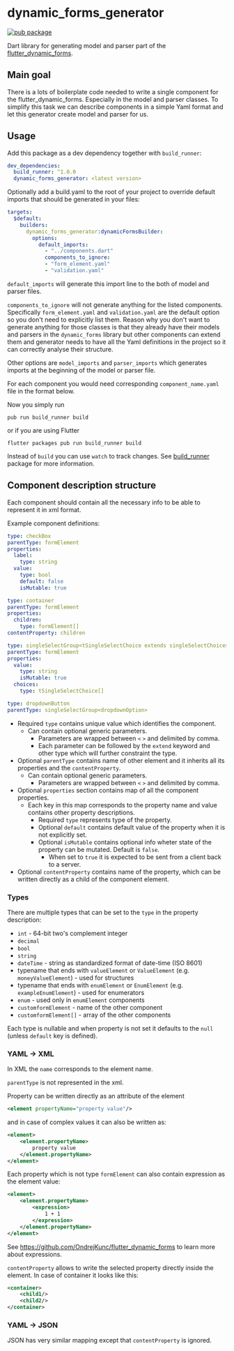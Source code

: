 # dynamic_forms_generator

[![pub package](https://img.shields.io/pub/v/dynamic_forms_generator.svg)](https://pub.dev/packages/dynamic_forms_generator)

Dart library for generating model and parser part of the [flutter_dynamic_forms](https://github.com/OndrejKunc/flutter_dynamic_forms).

## Main goal
 
There is a lots of boilerplate code needed to write a single component for the flutter_dynamic_forms. Especially in the model and parser classes. To simplify this task we can describe components in a simple Yaml format and let this generator create model and parser for us.

## Usage

Add this package as a dev dependency together with `build_runner`:

```yaml
dev_dependencies:
  build_runner: ^1.0.0
  dynamic_forms_generator: <latest version>
```

Optionally add a build.yaml to the root of your project to override default imports that should be generated in your files: 

```yaml
targets:
  $default:
    builders:
      dynamic_forms_generator:dynamicFormsBuilder:
        options:
          default_imports:
            - "../components.dart"
            components_to_ignore:
            - "form_element.yaml"
            - "validation.yaml"
```
`default_imports` will generate this import line to the both of model and parser files.

`components_to_ignore` will not generate anything for the listed components. Specifically `form_element.yaml` and `validation.yaml` are the default option so you don't need to explicitly list them. Reason why you don't want to generate anything for those classes is that they already have their models and parsers in the `dynamic_forms` library but other components can extend them and generator needs to have all the Yaml definitions in the project so it can correctly analyse their structure.

Other options are `model_imports` and `parser_imports` which generates imports at the beginning of the model or parser file.

For each component you would need corresponding `component_name.yaml` file in the format below.

Now you simply run
```
pub run build_runner build
```
or if you are using Flutter
```
flutter packages pub run build_runner build
```
Instead of `build` you can use `watch` to track changes. See [build_runner](https://pub.dev/packages/build_runner) package for more information.

## Component description structure

Each component should contain all the necessary info to be able to represent it in xml format.

Example component definitions:

```yaml
type: checkBox
parentType: formElement
properties:
  label:
    type: string
  value:
    type: bool
    default: false
    isMutable: true
```

```yaml
type: container
parentType: formElement
properties:
  children:
    type: formElement[]
contentProperty: children
```

```yaml
type: singleSelectGroup<tSingleSelectChoice extends singleSelectChoice>
parentType: formElement
properties:
  value:
    type: string
    isMutable: true
  choices:
    type: tSingleSelectChoice[]
```

```yaml
type: dropdownButton
parentType: singleSelectGroup<dropdownOption>
```

* Required `type` contains unique value which identifies the component.
    * Can contain optional generic parameters. 
        * Parameters are wrapped between `<` `>` and delimited by comma.
        * Each parameter can be followed by the `extend` keyword and other type which will further constraint the type.
* Optional `parentType` contains name of other element and it inherits all its properties and the `contentProperty`.
    * Can contain optional generic parameters. 
        * Parameters are wrapped between `<` `>` and delimited by comma.
* Optional `properties` section contains map of all the component properties.
    * Each key in this map corresponds to the property name and value contains other property descriptions.
        * Required `type` represents type of the property.
        * Optional `default` contains default value of the property when it is not explicitly set.
        * Optional `isMutable` contains optional info wheter state of the property can be mutated. Default is `false`. 
            * When set to `true` it is expected to be sent from a client back to a server.
* Optional `contentProperty` contains name of the property, which can be written directly as a child of the component element.

### Types

There are multiple types that can be set to the `type` in the property description:

* `int` - 64-bit two's complement integer
* `decimal`
* `bool`
* `string`
* `dateTime` - string as standardized format of date-time (ISO 8601)
* typename that ends with `valueElement` or `ValueElement` (e.g. `moneyValueElement`) - used for structures
* typename that ends with `enumElement` or `EnumElement` (e.g. `exampleEnumElement`) - used for enumerators
* `enum` - used only in `enumElement` components
* `customformElement` - name of the other component
* `customformElement[]` - array of the other components

Each type is nullable and when property is not set it defaults to the `null` (unless `default` key is defined).

### YAML -> XML
In XML the `name` corresponds to the element name. 

`parentType` is not represented in the xml.

Property can be written directly as an attribute of the element
```xml
<element propertyName="property value"/>
```
 and in case of complex values it can also be written as:
```xml
<element>
    <element.propertyName>
        property value
    </element.propertyName>
</element>
```
Each property which is not type `formElement` can also contain expression as the element value:
```xml
<element>
    <element.propertyName>
        <expression>
            1 + 1
        </expression>
    </element.propertyName>
</element>
```
See https://github.com/OndrejKunc/flutter_dynamic_forms to learn more about expressions.

`contentProperty` allows to write the selected property directly inside the element. In case of container it looks like this:
```xml
<container>
    <child1/>
    <child2/>
</container>
```

### YAML -> JSON

JSON has very similar mapping except that `contentProperty` is ignored.
